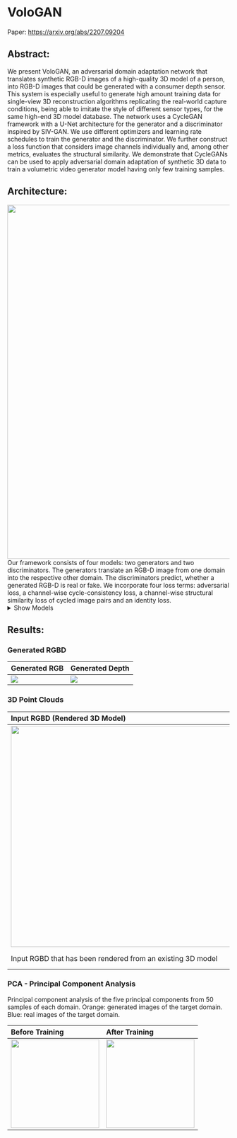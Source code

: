 # VoloGAN

Paper: https://arxiv.org/abs/2207.09204

## Abstract: 

We present VoloGAN, an adversarial domain adaptation network that translates synthetic RGB-D
images of a high-quality 3D model of a person, into RGB-D images that could be generated with a
consumer depth sensor. This system is especially useful to generate high amount training data for
single-view 3D reconstruction algorithms replicating the real-world capture conditions, being able to
imitate the style of different sensor types, for the same high-end 3D model database. The network
uses a CycleGAN framework with a U-Net architecture for the generator and a discriminator inspired
by SIV-GAN. We use different optimizers and learning rate schedules to train the generator and the
discriminator. We further construct a loss function that considers image channels individually and,
among other metrics, evaluates the structural similarity. We demonstrate that CycleGANs can be used
to apply adversarial domain adaptation of synthetic 3D data to train a volumetric video generator
model having only few training samples.

## Architecture: 
<img src="https://github.com/sascha-kirch/VoloGAN/blob/master/imgs/vologan.png" width="800" />
Our framework consists of four models: two generators and two discriminators. The generators
translate an RGB-D image from one domain into the respective other domain. The discriminators predict, whether a generated
RGB-D is real or fake. We incorporate four loss terms: adversarial loss, a channel-wise cycle-consistency loss, a channel-wise
structural similarity loss of cycled image pairs and an identity loss.

<details><summary>Show Models</summary>
<p>

|Generator | Discriminator |
|:---------|:--------------|
|![](https://github.com/sascha-kirch/VoloGAN/blob/master/imgs/generator_model.png)  | ![](https://github.com/sascha-kirch/VoloGAN/blob/master/imgs/critic_model.png)|
|Our generator follows an encoder-decoder architecture with multiple connections between encoder and decoder. | The discriminator has three outputs to evaluate weather an input RGB-D image is real or fake: low level evaluation, layout evaluation and content evaluation. We explicitly encourage the disentanglement between layout and content by a two-branch architecture.|

</p>
</details>


## Results:

### Generated RGBD

|Generated RGB | Generated Depth |
|:-------------| ----------------|
|![](https://github.com/sascha-kirch/VoloGAN/blob/master/imgs/multiple_rgb.png) |  ![](https://github.com/sascha-kirch/VoloGAN/blob/master/imgs/multiple_depth.png)|


### 3D Point Clouds

|Input RGBD (Rendered 3D Model) | Generated RGBD (Consumer Depth Sensor) |
|:------------------------------|:---------------------------------------|
|<img src="https://github.com/sascha-kirch/VoloGAN/blob/master/imgs/3d_pointcloud_input.png" width="500" />  |  <img src="https://github.com/sascha-kirch/VoloGAN/blob/master/imgs/3d_pointcloud_generated.png" width="500" /> |
|Input RGBD that has been rendered from an existing 3D model | Generated point cloud that incorporates the typical characteristics of a consumer depth sensor e.g. tail of points at edges.|

### PCA - Principal Component Analysis
Principal component analysis of the five principal components from 50 samples of each domain. Orange: generated
images of the target domain. Blue: real images of the target domain.

|Before Training | After Training |
|:---------------|:---------------|
|<img src="https://github.com/sascha-kirch/VoloGAN/blob/master/imgs/pca_before.PNG" width="200" />  |  <img src="https://github.com/sascha-kirch/VoloGAN/blob/master/imgs/pca_after.PNG" width="200" />
